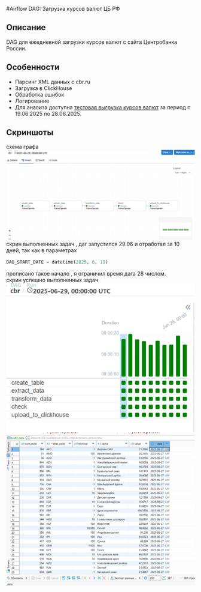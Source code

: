 #Airflow DAG: Загрузка курсов валют ЦБ РФ

## Описание
DAG для ежедневной загрузки курсов валют с сайта Центробанка России.

## Особенности
- Парсинг XML данных с cbr.ru
- Загрузка в ClickHouse
- Обработка ошибок
- Логирование
- Для анализа доступна [тестовая выгрузка курсов валют](docs/выгрузка%20из%20бд.csv) за период с 19.06.2025 по 28.06.2025.

## Скриншоты
схема графа
![Граф DAG](docs/dag_graph.png)
скрин выполненных задач , даг запустился 29.06 и отработал за 10 дней, так как в параметрах 
```python
DAG_START_DATE = datetime(2025, 6, 19)
```
 прописано такое начало , я ограничил время дага 28 числом.
<br>
скрин успешно выполненных задач<br>
![Успешное выполнение](docs/task.png)
![bd](docs/bd.png)


